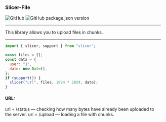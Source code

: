 ### Slicer-File

![GitHub](https://img.shields.io/github/license/UrijHoruzij/slicer-file) ![GitHub package.json version](https://img.shields.io/github/package-json/v/UrijHoruzij/slicer-file)

---

This library allows you to upload files in chunks.

---

```js
import { slicer, support } from "slicer";

const files = [];
const data = {
  user: "1",
  date: new Date(),
};
if (support()) {
  slicer("url", files, 1024 * 1024, data);
}
```

#### URL:

url + /status — checking how many bytes have already been uploaded to the server.
url + /upload — loading a file with chunks.
